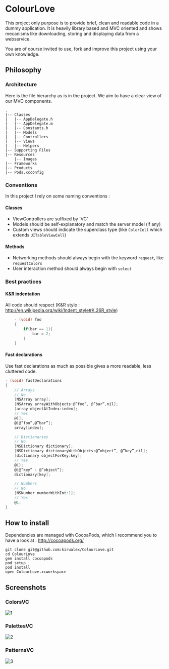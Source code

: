 # ColourLove

This project only purpose is to provide brief, clean and readable code in a dummy application.
It is heavily library based and MVC oriented and shows mecanisms like downloading, storing and displaying data from a webservice.

You are of course invited to use, fork and improve this project using your own knowledge.

## Philosophy

### Architecture

Here is the file hierarchy as is in the project. We aim to have a clear view of our MVC components.

```
.
|-- Classes
|   |-- AppDelegate.h
|   |-- AppDelegate.m
|   |-- Constants.h
|   |-- Models
|   |-- Controllers
|   |-- Views
|   |-- Helpers
|-- Supporting Files
|-- Resources
    |-- Images
|-- Frameworks
|-- Products
|-- Pods.xcconfig
```

### Conventions

In this project I rely on some naming conventions :

#### Classes

- ViewControllers are suffixed by 'VC'
- Models should be self-explanatory and match the server model (if any)
- Custom views should indicate the superclass type (like `ColorCell` which extends `UITableViewCell`)

#### Methods

- Networking methods should always begin with the keyword `request`, like `requestColors`
- User interaction method should always begin with `select`

### Best practices

#### K&R indentation

All code should respect (K&R style : <http://en.wikipedia.org/wiki/Indent_style#K.26R_style>)

``` objective-c
	- (void) foo
	{
	    if(bar == 1){
	        bar = 2;
	    }
	}
```

#### Fast declarations

Use fast declarations as much as possible gives a more readable, less cluttered code.

``` objective-c
- (void) fastDeclarations
{
    // Arrays
    // No
    [NSArray array];
    [NSArray arrayWithObjects:@”foo”, @”bar”,nil];
    [array objectAtIndex:index];
    // Yes
    @[];
    @[@”foo”,@”bar”];
    array[index];

    // Dictionaries
    // No
    [NSDictionary dictionary];
    [NSDictionary dictionaryWithObjects:@”object”, @”key”,nil];
    [dictionary objectForKey:key];
    // Yes
    @{};
    @{@”key” : @”object”};
    dictionary[key];

    // Numbers
    // No
    [NSNumber numberWithInt:1];
    // Yes
    @1;
}
```

## How to install

Dependencies are managed with CocoaPods, which I recommend you to have a look at : http://cocoapods.org/

    git clone git@github.com:kirualex/ColourLove.git
    cd ColourLove
    gem install cocoapods
    pod setup
    pod install
    open ColourLove.xcworkspace



## Screenshots

### ColorsVC
![1](http://i.imgur.com/NjKmLxF.png)
### PalettesVC
![2](http://i.imgur.com/XuCxahd.png)
### PatternsVC
![3](http://i.imgur.com/nSeREk0.png)
